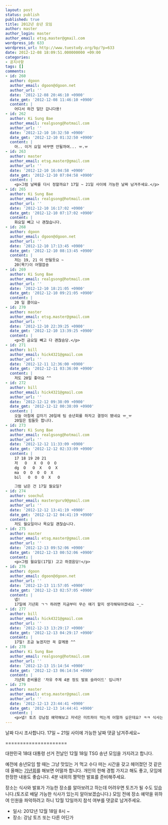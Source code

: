 ```yaml
---
layout: post
status: publish
published: true
title: 2012년 송년 모임
author: master
author_login: master
author_email: etsg.master@gmail.com
wordpress_id: 633
wordpress_url: http://www.tuestudy.org/bp/?p=633
date: 2012-12-08 18:09:51.000000000 +09:00
categories:
- 공지사항
tags: []
comments:
- id: 260
  author: dgoon
  author_email: dgoon@dgoon.net
  author_url: ''
  date: '2012-12-08 20:46:10 +0900'
  date_gmt: '2012-12-08 11:46:10 +0900'
  content: |
    어디서 하건 일단 갑니다용!
- id: 262
  author: Ki Sung Bae
  author_email: realgsong@hotmail.com
  author_url: ''
  date: '2012-12-10 10:32:50 +0900'
  date_gmt: '2012-12-10 01:32:50 +0900'
  content: |
    아.. 이거 요일 바꾸면 안될까여... ㅠ.ㅠ
- id: 263
  author: master
  author_email: etsg.master@gmail.com
  author_url: ''
  date: '2012-12-10 16:04:58 +0900'
  date_gmt: '2012-12-10 07:04:58 +0900'
  content: |
    <p>그럼 날짜를 다시 정할까요? 17일 ~ 21일 사이에 가능한 날짜 남겨주세요.</p>
- id: 265
  author: Ki Sung Bae
  author_email: realgsong@hotmail.com
  author_url: ''
  date: '2012-12-10 16:17:02 +0900'
  date_gmt: '2012-12-10 07:17:02 +0900'
  content: |
    화요일 빼고 나 괜찮습니다.
- id: 268
  author: dgoon
  author_email: dgoon@dgoon.net
  author_url: ''
  date: '2012-12-10 17:13:45 +0900'
  date_gmt: '2012-12-10 08:13:45 +0900'
  content: |
    저는 19, 21 이 안될듯요 ~
    20(목?)이 어떨깝숑
- id: 269
  author: Ki Sung Bae
  author_email: realgsong@hotmail.com
  author_url: ''
  date: '2012-12-10 18:21:05 +0900'
  date_gmt: '2012-12-10 09:21:05 +0900'
  content: |
    20 일 콜이요~
- id: 270
  author: master
  author_email: etsg.master@gmail.com
  author_url: ''
  date: '2012-12-10 22:39:25 +0900'
  date_gmt: '2012-12-10 13:39:25 +0900'
  content: |
    <p>전 금요일 빼고 다 괜찮슴당.</p>
- id: 271
  author: bill
  author_email: hick4321@gmail.com
  author_url: ''
  date: '2012-12-11 12:36:00 +0900'
  date_gmt: '2012-12-11 03:36:00 +0900'
  content: |
    저도 20일 좋아요 ^^
- id: 272
  author: bill
  author_email: hick4321@gmail.com
  author_url: ''
  date: '2012-12-12 09:38:09 +0900'
  date_gmt: '2012-12-12 00:38:09 +0900'
  content: |
    오늘 아침에 갑자기 20일에 팀 송년회를 하자고 결정이 됐네요 ㅠ_ㅠ
    20일은 힘들듯 합니다.
- id: 273
  author: Ki Sung Bae
  author_email: realgsong@hotmail.com
  author_url: ''
  date: '2012-12-12 11:33:09 +0900'
  date_gmt: '2012-12-12 02:33:09 +0900'
  content: |
    17 18 19 20 21
    저   O   X  O  O  O
    dg  O   O  X   O  X
    ma  O  O  O  O  X
    bil   O  O  O  X   O

    그럼 남은 건 17일 월요일?
- id: 274
  author: soochul
  author_email: masterguru9@gmail.com
  author_url: ''
  date: '2012-12-12 13:41:19 +0900'
  date_gmt: '2012-12-12 04:41:19 +0900'
  content: |
    저도 월요일이나 목요일 괜찮습니다.
- id: 275
  author: master
  author_email: etsg.master@gmail.com
  author_url: ''
  date: '2012-12-13 09:52:06 +0900'
  date_gmt: '2012-12-13 00:52:06 +0900'
  content: |
    <p>그럼 월요일(17일) 고고 하겠음당!</p>
- id: 276
  author: dgoon
  author_email: dgoon@dgoon.net
  author_url: ''
  date: '2012-12-13 11:57:05 +0900'
  date_gmt: '2012-12-13 02:57:05 +0900'
  content: |
    넵!
    17일에 기년회 ㄱㄱ 하려면 지금부터 무슨 얘기 할지 생각해둬야겠네요 ~_~
- id: 277
  author: bill
  author_email: hick4321@gmail.com
  author_url: ''
  date: '2012-12-13 13:29:17 +0900'
  date_gmt: '2012-12-13 04:29:17 +0900'
  content: |
    17일! 조금 늦겠지만 꼭 갈께용 ^^
- id: 278
  author: Ki Sung Bae
  author_email: realgsong@hotmail.com
  author_url: ''
  date: '2012-12-13 15:14:54 +0900'
  date_gmt: '2012-12-13 06:14:54 +0900'
  content: |
    기년회 준비물은 '자유 주제 4분 정도 발표 슬라이드' 입니까?
- id: 279
  author: master
  author_email: etsg.master@gmail.com
  author_url: ''
  date: '2012-12-13 23:44:41 +0900'
  date_gmt: '2012-12-13 14:44:41 +0900'
  content: |
    <p>넵! 토즈 강남점 예약해보고 저녁은 미트파이 먹는게 어떨까 싶은데요? ㅋㅋ 식사는 남은 회비로, 토즈 이용료는 토즈 포인트로 할까합니당.</p>
---
```

날짜 다시 조사합니다. 17일 ~ 21일 사이에 가능한 날짜 댓글 남겨주세요~



=====================



대한민국 18대 대통령 선거 전날인 12월 18일 TSG 송년 모임을 가지려고 합니다.



예전에 송년모임 할 때는 그냥 맛있는 거 먹고 수다 떠는 시간을 갖고 헤어졌던 것 같은데 올해는 <a href="https://www.ibm.com/developerworks/mydeveloperworks/blogs/9e635b49-09e9-4c23-8999-a4d461aeace2/entry/142?lang=en">기년회</a>를 해보면 어떨까 합니다. 개인의 한해 경험 가지고 해도 좋고, 모임에 한정한 내용도 좋습니다. 4분 내외의 짤막한 발표를 준비해주세요.



장소는 식사와 발표가 가능한 장소를 알아보려고 하는데 어려우면 토즈가 될 수도 있습니다.(토즈로 배달 가능한 식사가 있는지 알아보겠습니다.) 모임 전에 장소 예약을 위하여 인원을 파악하려고 하니 12월 12일까지 참석 여부를 댓글로 남겨주세요.



<ul>
<li>일시: 2012년 12월 18일 8시 ~</li>
<li>장소: 강남 토즈 또는 다른 어딘가</li>
</ul>

